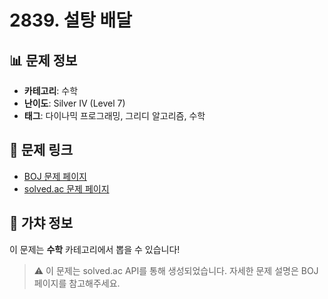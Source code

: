 # 2839. 설탕 배달

## 📊 문제 정보
- **카테고리**: 수학
- **난이도**: Silver IV (Level 7)
- **태그**: 다이나믹 프로그래밍, 그리디 알고리즘, 수학

## 🔗 문제 링크
- [BOJ 문제 페이지](https://www.acmicpc.net/problem/2839)
- [solved.ac 문제 페이지](https://solved.ac/problems/2839)

## 🎯 가챠 정보
이 문제는 **수학** 카테고리에서 뽑을 수 있습니다!

> ⚠️ 이 문제는 solved.ac API를 통해 생성되었습니다. 
> 자세한 문제 설명은 BOJ 페이지를 참고해주세요.
